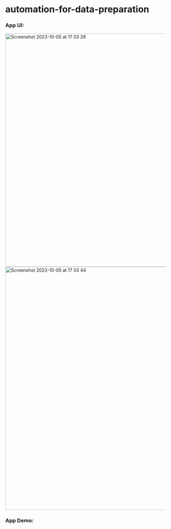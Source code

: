 # automation-for-data-preparation

### App UI: 

<img width="734" alt="Screenshot 2023-10-05 at 17 03 29" src="https://github.com/andtr-2021/automation-for-data-preparation/assets/79509067/59bca7de-c4f7-40b5-a494-b3b60a25198d">

<img width="765" alt="Screenshot 2023-10-05 at 17 03 44" src="https://github.com/andtr-2021/automation-for-data-preparation/assets/79509067/8fee95a4-1a4a-4f9d-a32e-2019bd4acb2d">

### App Demo:

